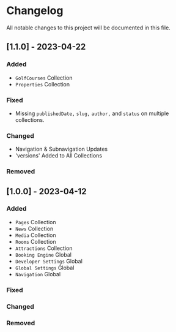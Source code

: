 # Changelog

All notable changes to this project will be documented in this file.

## [1.1.0] - 2023-04-22

### Added

- `GolfCourses` Collection
- `Properties` Collection

### Fixed

- Missing `publishedDate,` `slug,` `author,` and `status` on multiple collections.

### Changed

- Navigation & Subnavigation Updates
- 'versions' Added to All Collections

### Removed

## [1.0.0] - 2023-04-12

### Added

- `Pages` Collection
- `News` Collection
- `Media` Collection
- `Rooms` Collection
- `Attractions` Collection
- `Booking Engine` Global
- `Developer Settings` Global
- `Global Settings` Global
- `Navigation` Global

### Fixed

### Changed

### Removed
